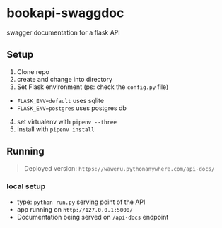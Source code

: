 # bookapi-swaggdoc
swagger documentation for a flask API

## Setup
1. Clone repo
2. create and change into directory
3. Set Flask environment (ps: check the `config.py` file)
  - `FLASK_ENV=default` uses sqlite
  - `FLASK_ENV=postgres` uses postgres db

4. set virtualenv with `pipenv --three`
5. Install with `pipenv install`

## Running
> Deployed version: `https://waweru.pythonanywhere.com/api-docs/`

### local setup
- type: `python run.py` serving point of the API
- app running on `http://127.0.0.1:5000/`
- Documentation being served on `/api-docs` endpoint

